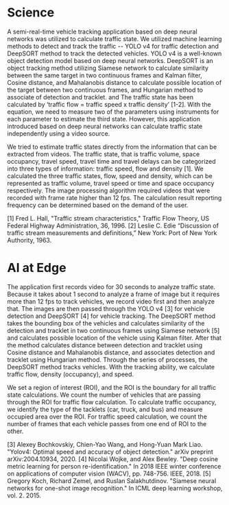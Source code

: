 # Science
A semi-real-time vehicle tracking application based on deep neural networks was utilized to calculate traffic state. We utilized machine learning methods to detect and track the traffic -- YOLO v4 for traffic detection and DeepSORT method to track the detected vehicles. YOLO v4 is a well-known object detection model based on deep neural networks. DeepSORT is an object tracking method utilizing Siamese network to calculate similarity between the same target in two continuous frames and Kalman filter, Cosine distance, and Mahalanobis distance to calculate possible location of the target between two continuous frames, and Hungarian method to associate of detection and tracklet. and The traffic state has been calculated by ‘traffic flow = traffic speed x traffic density’ [1-2]. With the equation, we need to measure two of the parameters using instruments for each parameter to estimate the third state. However, this application introduced based on deep neural networks can calculate traffic state independently using a video source.

We tried to estimate traffic states directly from the information that can be extracted from videos. The traffic state, that is traffic volume, space occupancy, travel speed, travel time and travel delays can be categorized into three types of information: traffic speed, flow and density [1]. We calculated the three traffic states, flow, speed and density, which can be represented as traffic volume, travel speed or time and space occupancy respectively. The image processing algorithm required videos that were recorded with frame rate higher than 12 fps. The calculation result reporting frequency can be determined based on the demand of the user.

[1] Fred L. Hall, "Traffic stream characteristics," Traffic Flow Theory, US Federal Highway Administration, 36, 1996.
[2] Leslie C. Edie “Discussion of traffic stream measurements and definitions,” New York: Port of New York Authority, 1963.
 
# AI at Edge
The application first records video for 30 seconds to analyze traffic state. Because it takes about 1 second to analyze a frame of image but it requires more than 12 fps to track vehicles, we record video first and then analyze that. The images are then passed through the YOLO v4 [3] for vehicle detection and DeepSORT [4] for vehicle tracking. The DeepSORT method takes the bounding box of the vehicles and calculates similarity of the detection and tracklet in two continuous frames using Siamese network [5] and calculates possible location of the vehicle using Kalman filter. After that the method calculates distance between detection and tracklet using Cosine distance and Mahalanobis distance, and associates detection and tracklet using Hungarian method. Through the series of processes, the DeepSORT method tracks vehicles. With the tracking ability, we calculate traffic flow, density (occupancy), and speed.

We set a region of interest (ROI), and the ROI is the boundary for all traffic state calculations. We count the number of vehicles that are passing through the ROI for traffic flow calculation. To calculate traffic occupancy, we identify the type of the tacklets (car, truck, and bus) and measure occupied area over the ROI. For traffic speed calculation, we count the number of frames that each vehicle passes from one end of ROI to the other.
 
[3] Alexey Bochkovskiy, Chien-Yao Wang, and Hong-Yuan Mark Liao. "Yolov4: Optimal speed and accuracy of object detection." arXiv preprint arXiv:2004.10934, 2020.
[4] Nicolai Wojke, and Alex Bewley. "Deep cosine metric learning for person re-identification." In 2018 IEEE winter conference on applications of computer vision (WACV), pp. 748-756. IEEE, 2018.
[5] Gregory ​​Koch, Richard Zemel, and Ruslan Salakhutdinov. "Siamese neural networks for one-shot image recognition." In ICML deep learning workshop, vol. 2. 2015.

